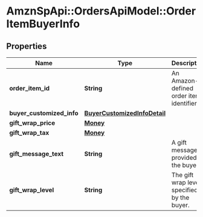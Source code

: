 # AmznSpApi::OrdersApiModel::OrderItemBuyerInfo

## Properties
Name | Type | Description | Notes
------------ | ------------- | ------------- | -------------
**order_item_id** | **String** | An Amazon-defined order item identifier. | 
**buyer_customized_info** | [**BuyerCustomizedInfoDetail**](BuyerCustomizedInfoDetail.md) |  | [optional] 
**gift_wrap_price** | [**Money**](Money.md) |  | [optional] 
**gift_wrap_tax** | [**Money**](Money.md) |  | [optional] 
**gift_message_text** | **String** | A gift message provided by the buyer. | [optional] 
**gift_wrap_level** | **String** | The gift wrap level specified by the buyer. | [optional] 

